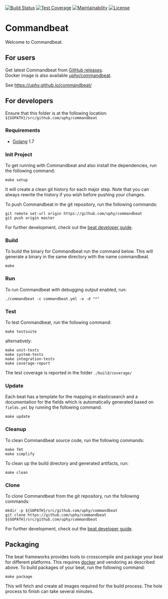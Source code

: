 [![Build Status](https://travis-ci.org/uphy/commandbeat.svg?branch=develop)](https://travis-ci.org/uphy/commandbeat)
[![Test Coverage](https://api.codeclimate.com/v1/badges/860e57d9ca3c20643803/test_coverage)](https://codeclimate.com/github/uphy/commandbeat/test_coverage)
[![Maintainability](https://api.codeclimate.com/v1/badges/860e57d9ca3c20643803/maintainability)](https://codeclimate.com/github/uphy/commandbeat/maintainability)
[![License](https://img.shields.io/badge/License-Apache%202.0-blue.svg)](https://opensource.org/licenses/Apache-2.0)

# Commandbeat

Welcome to Commandbeat.

## For users

Get latest Commandbeat from [GitHub releases](https://github.com/uphy/commandbeat/releases).  
Docker image is also available [uphy/commandbeat](https://hub.docker.com/r/uphy/commandbeat/).

See https://uphy.github.io/commandbeat/

## For developers

Ensure that this folder is at the following location:
`${GOPATH}/src/github.com/uphy/commandbeat`

### Requirements

* [Golang](https://golang.org/dl/) 1.7

### Init Project
To get running with Commandbeat and also install the
dependencies, run the following command:

```
make setup
```

It will create a clean git history for each major step. Note that you can always rewrite the history if you wish before pushing your changes.

To push Commandbeat in the git repository, run the following commands:

```
git remote set-url origin https://github.com/uphy/commandbeat
git push origin master
```

For further development, check out the [beat developer guide](https://www.elastic.co/guide/en/beats/libbeat/current/new-beat.html).

### Build

To build the binary for Commandbeat run the command below. This will generate a binary
in the same directory with the name commandbeat.

```
make
```


### Run

To run Commandbeat with debugging output enabled, run:

```
./commandbeat -c commandbeat.yml -e -d "*"
```


### Test

To test Commandbeat, run the following command:

```
make testsuite
```

alternatively:
```
make unit-tests
make system-tests
make integration-tests
make coverage-report
```

The test coverage is reported in the folder `./build/coverage/`

### Update

Each beat has a template for the mapping in elasticsearch and a documentation for the fields
which is automatically generated based on `fields.yml` by running the following command.

```
make update
```


### Cleanup

To clean  Commandbeat source code, run the following commands:

```
make fmt
make simplify
```

To clean up the build directory and generated artifacts, run:

```
make clean
```


### Clone

To clone Commandbeat from the git repository, run the following commands:

```
mkdir -p ${GOPATH}/src/github.com/uphy/commandbeat
git clone https://github.com/uphy/commandbeat ${GOPATH}/src/github.com/uphy/commandbeat
```


For further development, check out the [beat developer guide](https://www.elastic.co/guide/en/beats/libbeat/current/new-beat.html).


## Packaging

The beat frameworks provides tools to crosscompile and package your beat for different platforms. This requires [docker](https://www.docker.com/) and vendoring as described above. To build packages of your beat, run the following command:

```
make package
```

This will fetch and create all images required for the build process. The hole process to finish can take several minutes.

